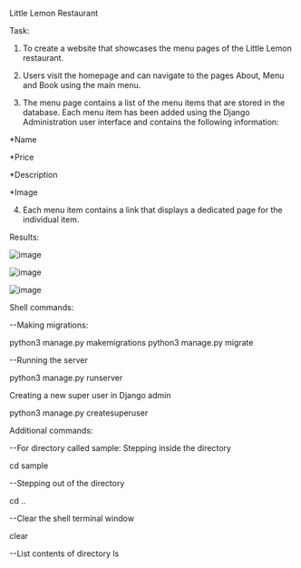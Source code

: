 Little Lemon Restaurant

Task: 

1. To create a website that showcases the menu pages of the Little Lemon restaurant.

2. Users visit the homepage and can navigate to the pages About, Menu and Book using the main menu. 

3. The menu page contains a list of the menu items that are stored in the database. Each menu item has been added using the Django Administration user interface and contains the following information:

 *Name

 *Price

 *Description

 *Image

4. Each menu item contains a link that displays a dedicated page for the individual item.

Results: 

![image](https://user-images.githubusercontent.com/53167490/233801029-a0b36708-3435-4764-b3e2-97477d9b58f4.png)

![image](https://user-images.githubusercontent.com/53167490/233801488-fb28f1e0-c542-4882-ad75-d58b999dba62.png)

![image](https://user-images.githubusercontent.com/53167490/233801059-fc8a508b-7bbc-46a2-b6d3-607c30272f3a.png)





Shell commands: 

--Making migrations:

python3 manage.py makemigrations
python3 manage.py migrate

--Running the server

python3 manage.py runserver

Creating a new super user in Django admin

python3 manage.py createsuperuser

Additional commands:

--For directory called sample: Stepping inside the directory 

cd sample

--Stepping out of the directory 

cd ..

--Clear the shell terminal window

clear

--List contents of directory
ls


